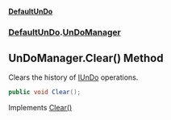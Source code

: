 #### [DefaultUnDo](DefaultUnDo.md 'DefaultUnDo')
### [DefaultUnDo](DefaultUnDo.md#DefaultUnDo 'DefaultUnDo').[UnDoManager](UnDoManager.md 'DefaultUnDo.UnDoManager')

## UnDoManager.Clear() Method

Clears the history of [IUnDo](IUnDo.md 'DefaultUnDo.IUnDo') operations.

```csharp
public void Clear();
```

Implements [Clear()](IUnDoManager.Clear().md 'DefaultUnDo.IUnDoManager.Clear()')